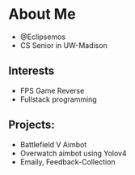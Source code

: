 # About Me
- @Eclipsemos
- CS Senior in UW-Madison
## Interests
-  FPS Game Reverse
-  Fullstack programming
## Projects:
- Battlefield V Aimbot
- Overwatch aimbot using Yolov4
- Emaily, Feedback-Collection 
<!---
Eclipsemos/Eclipsemos is a ✨ special ✨ repository because its `README.md` (this file) appears on your GitHub profile.
You can click the Preview link to take a look at your changes.
--->
